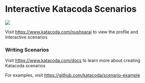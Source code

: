 # Interactive Katacoda Scenarios

[![](http://shields.katacoda.com/katacoda/pushparaj/count.svg)](https://www.katacoda.com/pushparaj "Get your profile on Katacoda.com")

Visit https://www.katacoda.com/pushparaj to view the profile and interactive scenarios

### Writing Scenarios
Visit https://www.katacoda.com/docs to learn more about creating Katacoda scenarios

For examples, visit https://github.com/katacoda/scenario-example
